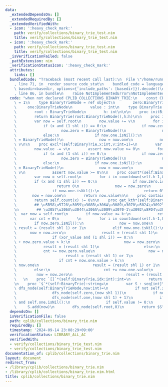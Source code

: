 ```yaml
---
data:
  _extendedDependsOn: []
  _extendedRequiredBy: []
  _extendedVerifiedWith:
  - icon: ':heavy_check_mark:'
    path: verify/collections/binary_trie_test.nim
    title: verify/collections/binary_trie_test.nim
  - icon: ':heavy_check_mark:'
    path: verify/collections/binary_trie_test.nim
    title: verify/collections/binary_trie_test.nim
  _isVerificationFailed: false
  _pathExtension: nim
  _verificationStatusIcon: ':heavy_check_mark:'
  attributes:
    links: []
  bundledCode: "Traceback (most recent call last):\n  File \"/home/runner/.local/lib/python3.10/site-packages/onlinejudge_verify/documentation/build.py\"\
    , line 71, in _render_source_code_stat\n    bundled_code = language.bundle(stat.path,\
    \ basedir=basedir, options={'include_paths': [basedir]}).decode()\n  File \"/home/runner/.local/lib/python3.10/site-packages/onlinejudge_verify/languages/nim.py\"\
    , line 86, in bundle\n    raise NotImplementedError\nNotImplementedError\n"
  code: "when not declared CPLIB_COLLECTIONS_BINARY_TRIE:\n    const CPLIB_COLLECTION_BINARY_TRIE*\
    \ = 1\n    type BinaryTrieNode = ref object\n        zero:BinaryTrieNode\n   \
    \     one:BinaryTrieNode\n        value : int\n    type BinaryTrie = object\n\
    \        root : BinaryTrieNode\n        h: int\n\n\n    proc initBineryTrie*(h:int):BinaryTrie=\n\
    \        return BinaryTrie(root:BinaryTrieNode(),h:h)\n\n    proc incl*(self:BinaryTrie,x:int,v:int=1)=\n\
    \        var now = self.root\n        now.value += v\n        for i in countdown(self.h-1,0,1):\n\
    \            if (x and (1 shl i)) == 0:\n                if now.zero.isNil():\n\
    \                    now.zero = BinaryTrieNode()\n                now = now.zero\n\
    \            else:\n                if now.one.isNil():\n                    now.one\
    \ = BinaryTrieNode()\n                now = now.one\n            now.value +=\
    \ v\n\n    proc excl*(self:BinaryTrie,x:int,v:int=1)=\n        var now = self.root\n\
    \        now.value -= v\n        assert now.value >= 0\n        for i in countdown(self.h-1,0,1):\n\
    \            if (x and (1 shl i)) == 0:\n                if now.zero.isNil():\n\
    \                    now.zero = BinaryTrieNode()\n                now = now.zero\n\
    \            else:\n                if now.one.isNil():\n                    now.one\
    \ = BinaryTrieNode()\n                now = now.one\n            now.value -=\
    \ v\n            assert now.value >= 0\n\n    proc count*(self:BinaryTrie,x:int):int=\n\
    \        var now = self.root\n        for i in countdown(self.h-1,0,1):\n    \
    \        if (x and (1 shl i)) == 0:\n                if now.zero.isNil():\n  \
    \                  return 0\n                now = now.zero\n            else:\n\
    \                if now.one.isNil():\n                    return 0\n         \
    \       now = now.one\n        return now.value\n\n    proc contains*(self:BinaryTrie,x:int):bool=\n\
    \        return self.count(x) != 0\n\n    proc get_kth*(self:BinaryTrie,k:int,xor_value:int=0):int=\n\
    \        ## \u5B58\u5728\u3059\u308B\u306A\u3089\u3070\u5024\u3092\u8FD4\u3059\
    \n        ## \u3057\u306A\u3044\u306A\u3089\u3070-1\u3092\u8FD4\u3059\n      \
    \  var now = self.root\n        if now.value <= k:\n            return -1\n  \
    \      var cnt = 0\n        \n        for i in countdown(self.h-1,0,1):\n    \
    \        if now.zero.isNil():\n                now = now.one\n               \
    \ result = (result shl 1) or 1\n            elif now.one.isNil():\n          \
    \      now = now.zero\n                result = (result shl 1)\n            else:\n\
    \                if (xor_value and (1 shl i)) == 0:\n                    if cnt\
    \ + now.zero.value > k:\n                        now = now.zero\n            \
    \            result = (result shl 1)\n                    else:\n            \
    \            cnt += now.zero.value\n                        now = now.one\n  \
    \                      result = (result shl 1) or 1\n                else:\n \
    \                   if cnt + now.one.value > k:\n                        now =\
    \ now.one\n                        result = (result shl 1) or 1\n            \
    \        else:\n                        cnt += now.one.value\n               \
    \         now = now.zero\n                        result = (result shl 1) \n \
    \   \n    proc `[]`*(self:BinaryTrie,idx:int):int=\n        return self.get_kth(idx)\n\
    \n    proc `$`*(self:BinaryTrie):string=\n        var S : seq[int]\n        proc\
    \ dfs_node(self:BinaryTrieNode,now:int)=\n            if not self.zero.isNil():\n\
    \                dfs_node(self.zero,(now shl 1))\n            if not self.one.isNil():\n\
    \                dfs_node(self.one,(now shl 1) + 1)\n            if self.zero.isNil()\
    \ and self.one.isNil():\n                if self.value != 0:\n               \
    \     S.add(now)\n        dfs_node(self.root,0)\n        return $S"
  dependsOn: []
  isVerificationFile: false
  path: cplib/collections/binary_trie.nim
  requiredBy: []
  timestamp: '2024-09-14 23:08:29+09:00'
  verificationStatus: LIBRARY_ALL_AC
  verifiedWith:
  - verify/collections/binary_trie_test.nim
  - verify/collections/binary_trie_test.nim
documentation_of: cplib/collections/binary_trie.nim
layout: document
redirect_from:
- /library/cplib/collections/binary_trie.nim
- /library/cplib/collections/binary_trie.nim.html
title: cplib/collections/binary_trie.nim
---
```

